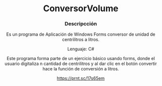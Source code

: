<div align='center'>

<h1> ConversorVolume </h1>

<h3> Descripcción </h3>

Es un programa de Aplicación de Windows Forms conversor de unidad de centrilitros a litros.

Lenguaje: C#
  
Este programa forma parte de un ejercicio básico usando forms, donde el usuario digitaliza n cantidad de centrilitros y al dar clic en el botón convertir hace la función de conversión a litros.
  
https://prnt.sc/17s65em
  
</div>
